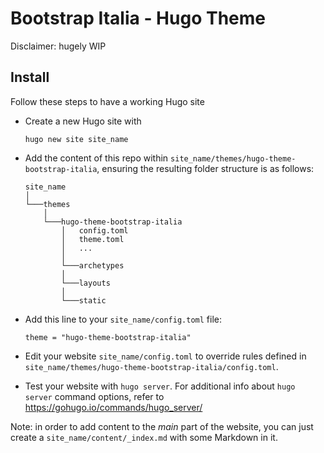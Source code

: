 # Bootstrap Italia - Hugo Theme

Disclaimer: hugely WIP

## Install

Follow these steps to have a working Hugo site

* Create a new Hugo site with

  `hugo new site site_name`
* Add the content of this repo within `site_name/themes/hugo-theme-bootstrap-italia`, ensuring the resulting folder structure is as follows:

  ```
  site_name
  │
  └───themes
      │
      └───hugo-theme-bootstrap-italia
          │   config.toml
          │   theme.toml
          │   ...
          │
          └───archetypes
          │
          └───layouts
          │
          └───static
   ```
  
* Add this line to your `site_name/config.toml` file:

  `theme = "hugo-theme-bootstrap-italia"`
  
* Edit your website `site_name/config.toml` to override rules defined in `site_name/themes/hugo-theme-bootstrap-italia/config.toml`.

* Test your website with `hugo server`. For additional info about `hugo server` command options, refer to https://gohugo.io/commands/hugo_server/
 
Note: in order to add content to the _main_ part of the website, you can just create a `site_name/content/_index.md` with some Markdown in it.
